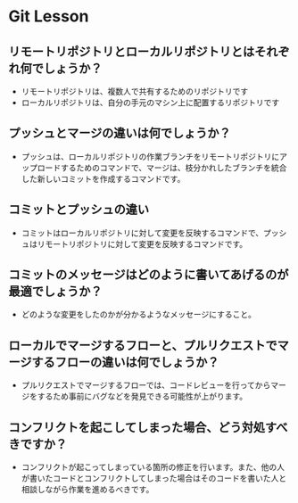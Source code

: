 # Git Lesson

## リモートリポジトリとローカルリポジトリとはそれぞれ何でしょうか？
- リモートリポジトリは、複数人で共有するためのリポジトリです
- ローカルリポジトリは、自分の手元のマシン上に配置するリポジトリです


## プッシュとマージの違いは何でしょうか？
- プッシュは、ローカルリポジトリの作業ブランチをリモートリポジトリにアップロードするためのコマンドで、マージは、枝分かれしたブランチを統合した新しいコミットを作成するコマンドです。


## コミットとプッシュの違い
- コミットはローカルリポジトリに対して変更を反映するコマンドで、プッシュはリモートリポジトリに対して変更を反映するコマンドです。


## コミットのメッセージはどのように書いてあげるのが最適でしょうか？
- どのような変更をしたのかが分かるようなメッセージにすること。


## ローカルでマージするフローと、プルリクエストでマージするフローの違いは何でしょうか？
- プルリクエストでマージするフローでは、コードレビューを行ってからマージをするため事前にバグなどを発見できる可能性が上がります。


## コンフリクトを起こしてしまった場合、どう対処すべきですか？
- コンフリクトが起こってしまっている箇所の修正を行います。また、他の人が書いたコードとコンフリクトしてしまった場合はそのコードを書いた人と相談しながら作業を進めるべきです。